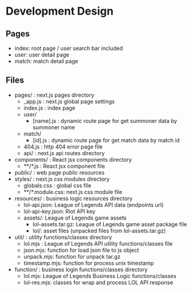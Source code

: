 # Development Design

## Pages

* index: root page / user search bar included
* user: user detail page
* match: match detail page

## Files

* pages/ : next.js pages directory
    * _app.js : next.js global page settings
    * index.js : index page
    * user/
        * \[name\].js : dynamic route page for get summoner data by summoner name
    * match/
        * \[id\].js : dynamic route page for get match data by match id
    * 404.js : http 404 error page file
    * api/ : next.js api routes directory
* components/ : React jsx components directory
    * \*\*/\*.js : React jsx component file
* public/ : web page public resources
* styles/ : next.js css modules directory
    * globals.css : global css file
    * \*\*/\*.module.css: next.js css module file
* resources/ : business logic resources directory
    * lol-api.json: League of Legends API data (endpoints url)
    * lol-api-key.json: Riot API key
    * assets/: League of Legends game assets
        * lol-assets.tar.gz: League of Legends game asset package file
        * lol/: asset files (unpacked files from lol-assets.tar.gz)
* util/ : utility functions/classes directory
    * lol.mjs : League of Legends API utility functions/classes file
    * json.mjs: function for load json file to js object
    * unpack.mjs: function for unpack tar.gz
    * timestamp.mjs: function for process unix timestamp
* function/ : business login functions/classes directory
    * lol.mjs: League of Legends Business Logic functions/classes
    * lol-res.mjs: classes for wrap and process LOL API response
